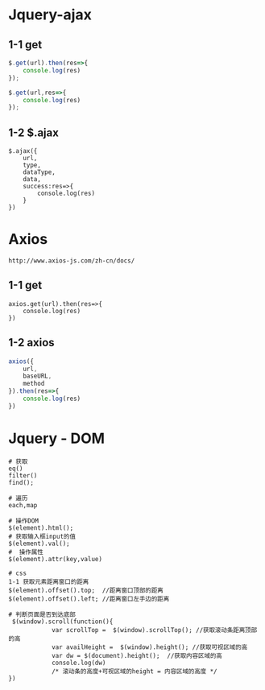 # Jquery-ajax

## 1-1 get

```js
$.get(url).then(res=>{
    console.log(res)
});

$.get(url,res=>{
    console.log(res)
});
```

## 1-2 $.ajax

```
$.ajax({
    url,
    type,
    dataType,
    data,
    success:res=>{
        console.log(res)
    }
})
```

# Axios

```
http://www.axios-js.com/zh-cn/docs/
```

## 1-1 get

```
axios.get(url).then(res=>{
    console.log(res)
})
```

## 1-2 axios

```js
axios({
    url,
    baseURL,
    method
}).then(res=>{
    console.log(res)
})
```

# Jquery - DOM

```
# 获取
eq()
filter()
find();

# 遍历
each,map
```

```
# 操作DOM
$(element).html();
# 获取输入框input的值
$(element).val();
#  操作属性
$(element).attr(key,value)
```

```
# css
1-1 获取元素距离窗口的距离
$(element).offset().top;  //距离窗口顶部的距离
$(element).offset().left; //距离窗口左手边的距离
```

```
# 判断页面是否到达底部
 $(window).scroll(function(){
            var scrollTop =  $(window).scrollTop(); //获取滚动条距离顶部的高
            var availHeight =  $(window).height(); //获取可视区域的高
            var dw = $(document).height();  //获取内容区域的高
            console.log(dw)
            /* 滚动条的高度+可视区域的height = 内容区域的高度 */
})
```

